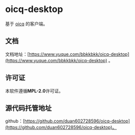 # oicq-desktop

基于 [oicq](https://github.com/takayama-lily/oicq) 的客户端。   

## 文档

文档地址：[https://www.yuque.com/bbkkbkk/oicq-desktop](https://www.yuque.com/bbkkbkk/oicq-desktop) 。  

## 许可证

本软件遵循**MPL-2.0**许可证。

## 源代码托管地址

github：[https://github.com/duan602728596/oicq-desktop](https://github.com/duan602728596/oicq-desktop)。   